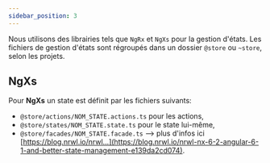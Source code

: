 ```yaml
---
sidebar_position: 3
---
```


Nous utilisons des librairies tels que `NgRx` et `NgXs` pour la gestion d'états.
Les fichiers de gestion d'états sont régroupés dans un dossier `@store` ou `~store`, selon les projets.

## NgXs

Pour **NgXs** un state est définit par les fichiers suivants:

- `@store/actions/NOM_STATE.actions.ts` pour les actions,
- `@store/states/NOM_STATE.state.ts` pour le state lui-même,
- `@store/facades/NOM_STATE.facade.ts` --> plus d'infos ici [https://blog.nrwl.io/nrwl...](https://blog.nrwl.io/nrwl-nx-6-2-angular-6-1-and-better-state-management-e139da2cd074).
